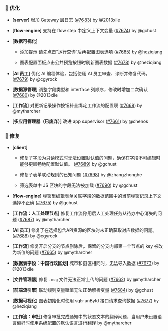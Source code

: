 ### 🚀 优化

- **[server]** 增加 Gateway 层日志 ([#7683](https://github.com/nocobase/nocobase/pull/7683)) by @2013xile

- **[flow-engine]** 支持在 flow step 中定义上下文变量 ([#7674](https://github.com/nocobase/nocobase/pull/7674)) by @gchust

- **[数据可视化]**
  - 添加提示 请先点击”运行查询“后再配置图表选项 ([#7685](https://github.com/nocobase/nocobase/pull/7685)) by @heziqiang

  - 图表配置面板点击公共预览按钮时刷新图表数据 ([#7678](https://github.com/nocobase/nocobase/pull/7678)) by @heziqiang

- **[AI 员工]** 优化 AI 编程体验，包括使用 AI 员工审查、诊断并修复代码。 ([#7679](https://github.com/nocobase/nocobase/pull/7679)) by @cgyrock

- **[数据源管理]** 调整字段类型和 interface 列顺序，修改时增加二次确认 ([#7680](https://github.com/nocobase/nocobase/pull/7680)) by @2013xile

- **[工作流]** 对更新记录操作按钮补全绑定工作流的配置项 ([#7668](https://github.com/nocobase/nocobase/pull/7668)) by @mytharcher

- **[多应用管理器（已废弃）]** 改进 app supervisor ([#7661](https://github.com/nocobase/nocobase/pull/7661)) by @chenos

### 🐛 修复

- **[client]**
  - 修复了字段为只读模式时无法设置默认值的问题，确保在字段不可编辑时能够更顺畅地配置默认值。 ([#7689](https://github.com/nocobase/nocobase/pull/7689)) by @gchust

  - 修复子表单联动规则的已知问题 ([#7698](https://github.com/nocobase/nocobase/pull/7698)) by @zhangzhonghe

  - 筛选表单中 JS 区块的字段无法被加载 ([#7690](https://github.com/nocobase/nocobase/pull/7690)) by @gchust

- **[flow-engine]** 弹窗里编辑表单关联字段的数据范围中的当前弹窗记录上下文选择不正确 ([#7675](https://github.com/nocobase/nocobase/pull/7675)) by @gchust

- **[工作流：人工处理节点]** 修复工作流停用后人工处理任务从待办中心消失的问题 ([#7687](https://github.com/nocobase/nocobase/pull/7687)) by @mytharcher

- **[AI 员工]** 修复了在选择包含API资源的区块时未正确获取对应数据的问题。 ([#7688](https://github.com/nocobase/nocobase/pull/7688)) by @cgyrock

- **[工作流]** 修复开启分支的节点删除后，保留的分支内部第一个节点的 key 被改为新值的问题 ([#7665](https://github.com/nocobase/nocobase/pull/7665)) by @mytharcher

- **[数据表字段：中国行政区划]** 城市和县区相同时，无法导入数据 ([#7673](https://github.com/nocobase/nocobase/pull/7673)) by @2013xile

- **[文件管理器]** 修复 `.msg` 文件无法正常上传的问题 ([#7662](https://github.com/nocobase/nocobase/pull/7662)) by @mytharcher

- **[前端流引擎]** 联动规则变量赋值无法正确解析变量 ([#7684](https://github.com/nocobase/nocobase/pull/7684)) by @gchust

- **[数据可视化]** 图表初始化时使用 sql:runById 接口请求查询数据 ([#7677](https://github.com/nocobase/nocobase/pull/7677)) by @heziqiang

- **[工作流：审批]** 修复审批完成通知中的状态文本的翻译问题，当用户未设置语言偏好时使用系统配置的默认语言进行翻译 by @mytharcher

